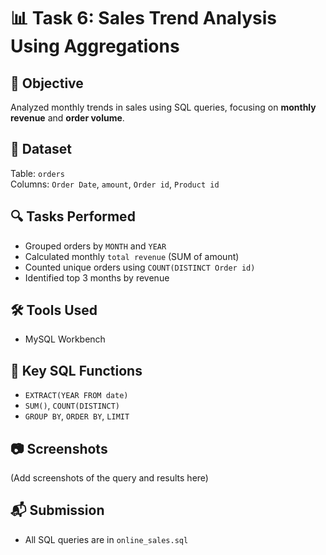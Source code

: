# 📊 Task 6: Sales Trend Analysis Using Aggregations

## 🧠 Objective
Analyzed monthly trends in sales using SQL queries, focusing on **monthly revenue** and **order volume**.

## 📁 Dataset
Table: `orders`  
Columns: `Order Date`, `amount`, `Order id`, `Product id`

## 🔍 Tasks Performed
- Grouped orders by `MONTH` and `YEAR`
- Calculated monthly `total revenue` (SUM of amount)
- Counted unique orders using `COUNT(DISTINCT Order id)`
- Identified top 3 months by revenue

## 🛠 Tools Used
- MySQL Workbench

## 📌 Key SQL Functions
- `EXTRACT(YEAR FROM date)`
- `SUM()`, `COUNT(DISTINCT)`
- `GROUP BY`, `ORDER BY`, `LIMIT`

## 📷 Screenshots
(Add screenshots of the query and results here)

## 📬 Submission
- All SQL queries are in `online_sales.sql`

